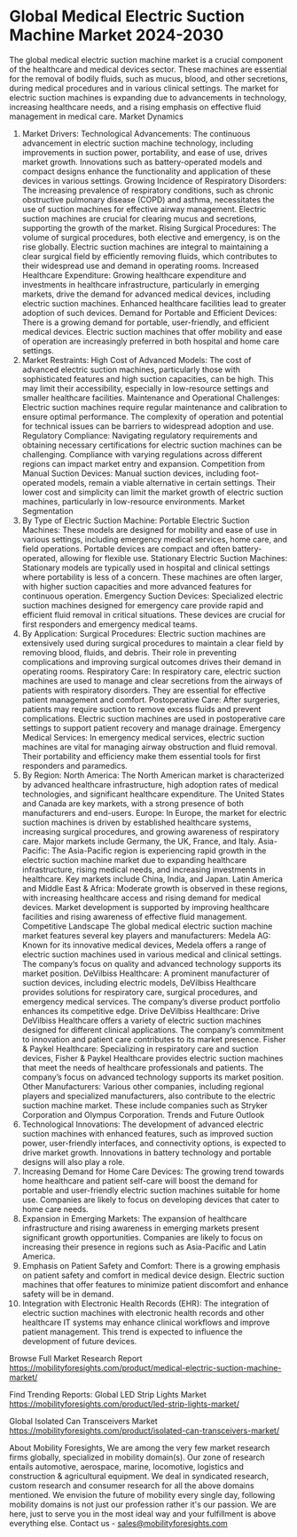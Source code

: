 # Global Medical Electric Suction Machine Market 2024-2030

The global medical electric suction machine market is a crucial component of the healthcare and medical devices sector. These machines are essential for the removal of bodily fluids, such as mucus, blood, and other secretions, during medical procedures and in various clinical settings. The market for electric suction machines is expanding due to advancements in technology, increasing healthcare needs, and a rising emphasis on effective fluid management in medical care.
Market Dynamics
1. Market Drivers:
Technological Advancements: The continuous advancement in electric suction machine technology, including improvements in suction power, portability, and ease of use, drives market growth. Innovations such as battery-operated models and compact designs enhance the functionality and application of these devices in various settings.
Growing Incidence of Respiratory Disorders: The increasing prevalence of respiratory conditions, such as chronic obstructive pulmonary disease (COPD) and asthma, necessitates the use of suction machines for effective airway management. Electric suction machines are crucial for clearing mucus and secretions, supporting the growth of the market.
Rising Surgical Procedures: The volume of surgical procedures, both elective and emergency, is on the rise globally. Electric suction machines are integral to maintaining a clear surgical field by efficiently removing fluids, which contributes to their widespread use and demand in operating rooms.
Increased Healthcare Expenditure: Growing healthcare expenditure and investments in healthcare infrastructure, particularly in emerging markets, drive the demand for advanced medical devices, including electric suction machines. Enhanced healthcare facilities lead to greater adoption of such devices.
Demand for Portable and Efficient Devices: There is a growing demand for portable, user-friendly, and efficient medical devices. Electric suction machines that offer mobility and ease of operation are increasingly preferred in both hospital and home care settings.
2. Market Restraints:
High Cost of Advanced Models: The cost of advanced electric suction machines, particularly those with sophisticated features and high suction capacities, can be high. This may limit their accessibility, especially in low-resource settings and smaller healthcare facilities.
Maintenance and Operational Challenges: Electric suction machines require regular maintenance and calibration to ensure optimal performance. The complexity of operation and potential for technical issues can be barriers to widespread adoption and use.
Regulatory Compliance: Navigating regulatory requirements and obtaining necessary certifications for electric suction machines can be challenging. Compliance with varying regulations across different regions can impact market entry and expansion.
Competition from Manual Suction Devices: Manual suction devices, including foot-operated models, remain a viable alternative in certain settings. Their lower cost and simplicity can limit the market growth of electric suction machines, particularly in low-resource environments.
Market Segmentation
1. By Type of Electric Suction Machine:
Portable Electric Suction Machines: These models are designed for mobility and ease of use in various settings, including emergency medical services, home care, and field operations. Portable devices are compact and often battery-operated, allowing for flexible use.
Stationary Electric Suction Machines: Stationary models are typically used in hospital and clinical settings where portability is less of a concern. These machines are often larger, with higher suction capacities and more advanced features for continuous operation.
Emergency Suction Devices: Specialized electric suction machines designed for emergency care provide rapid and efficient fluid removal in critical situations. These devices are crucial for first responders and emergency medical teams.
2. By Application:
Surgical Procedures: Electric suction machines are extensively used during surgical procedures to maintain a clear field by removing blood, fluids, and debris. Their role in preventing complications and improving surgical outcomes drives their demand in operating rooms.
Respiratory Care: In respiratory care, electric suction machines are used to manage and clear secretions from the airways of patients with respiratory disorders. They are essential for effective patient management and comfort.
Postoperative Care: After surgeries, patients may require suction to remove excess fluids and prevent complications. Electric suction machines are used in postoperative care settings to support patient recovery and manage drainage.
Emergency Medical Services: In emergency medical services, electric suction machines are vital for managing airway obstruction and fluid removal. Their portability and efficiency make them essential tools for first responders and paramedics.
3. By Region:
North America: The North American market is characterized by advanced healthcare infrastructure, high adoption rates of medical technologies, and significant healthcare expenditure. The United States and Canada are key markets, with a strong presence of both manufacturers and end-users.
Europe: In Europe, the market for electric suction machines is driven by established healthcare systems, increasing surgical procedures, and growing awareness of respiratory care. Major markets include Germany, the UK, France, and Italy.
Asia-Pacific: The Asia-Pacific region is experiencing rapid growth in the electric suction machine market due to expanding healthcare infrastructure, rising medical needs, and increasing investments in healthcare. Key markets include China, India, and Japan.
Latin America and Middle East & Africa: Moderate growth is observed in these regions, with increasing healthcare access and rising demand for medical devices. Market development is supported by improving healthcare facilities and rising awareness of effective fluid management.
Competitive Landscape
The global medical electric suction machine market features several key players and manufacturers:
Medela AG: Known for its innovative medical devices, Medela offers a range of electric suction machines used in various medical and clinical settings. The company’s focus on quality and advanced technology supports its market position.
DeVilbiss Healthcare: A prominent manufacturer of suction devices, including electric models, DeVilbiss Healthcare provides solutions for respiratory care, surgical procedures, and emergency medical services. The company’s diverse product portfolio enhances its competitive edge.
Drive DeVilbiss Healthcare: Drive DeVilbiss Healthcare offers a variety of electric suction machines designed for different clinical applications. The company’s commitment to innovation and patient care contributes to its market presence.
Fisher & Paykel Healthcare: Specializing in respiratory care and suction devices, Fisher & Paykel Healthcare provides electric suction machines that meet the needs of healthcare professionals and patients. The company’s focus on advanced technology supports its market position.
Other Manufacturers: Various other companies, including regional players and specialized manufacturers, also contribute to the electric suction machine market. These include companies such as Stryker Corporation and Olympus Corporation.
Trends and Future Outlook
1. Technological Innovations: The development of advanced electric suction machines with enhanced features, such as improved suction power, user-friendly interfaces, and connectivity options, is expected to drive market growth. Innovations in battery technology and portable designs will also play a role.
2. Increasing Demand for Home Care Devices: The growing trend towards home healthcare and patient self-care will boost the demand for portable and user-friendly electric suction machines suitable for home use. Companies are likely to focus on developing devices that cater to home care needs.
3. Expansion in Emerging Markets: The expansion of healthcare infrastructure and rising awareness in emerging markets present significant growth opportunities. Companies are likely to focus on increasing their presence in regions such as Asia-Pacific and Latin America.
4. Emphasis on Patient Safety and Comfort: There is a growing emphasis on patient safety and comfort in medical device design. Electric suction machines that offer features to minimize patient discomfort and enhance safety will be in demand.
5. Integration with Electronic Health Records (EHR): The integration of electric suction machines with electronic health records and other healthcare IT systems may enhance clinical workflows and improve patient management. This trend is expected to influence the development of future devices.

Browse Full Market Research Report 
https://mobilityforesights.com/product/medical-electric-suction-machine-market/


Find Trending Reports:
Global LED Strip Lights Market 
https://mobilityforesights.com/product/led-strip-lights-market/

Global Isolated Can Transceivers Market 
https://mobilityforesights.com/product/isolated-can-transceivers-market/






About Mobility Foresights,
We are among the very few market research firms globally, specialized in mobility domain(s). Our zone of research entails automotive, aerospace, marine, locomotive, logistics and construction & agricultural equipment. We deal in syndicated research, custom research and consumer research for all the above domains mentioned.
We envision the future of mobility every single day, following mobility domains is not just our profession rather it's our passion. We are here, just to serve you in the most ideal way and your fulfillment is above everything else. Contact us -  sales@mobilityforesights.com 
